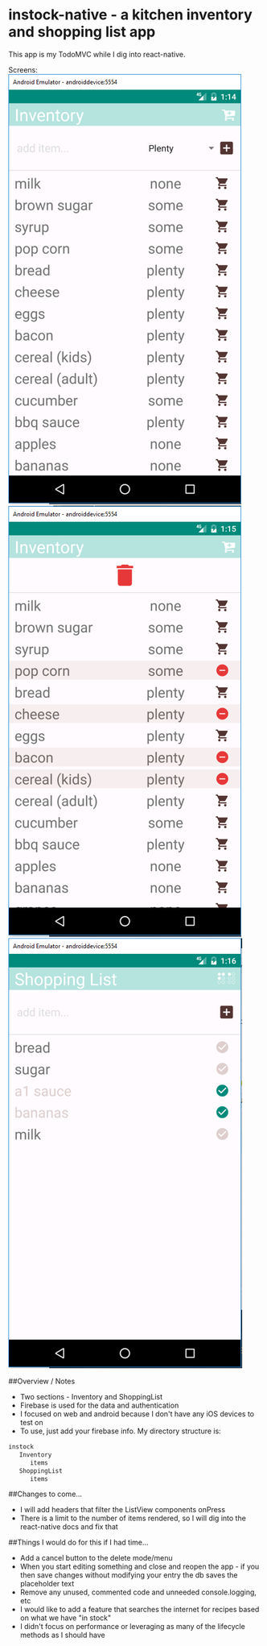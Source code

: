 # instock-native - a kitchen inventory and shopping list app


This app is my TodoMVC while I dig into react-native.

Screens:
![screenshot](/screen1.PNG "Inventory") ![screenshot](/screen2.PNG "Delete Mode") ![screenshot](/screen3.PNG "ShoppingList")


##Overview / Notes
 * Two sections - Inventory and ShoppingList
 * Firebase is used for the data and authentication
 * I focused on web and android because I don't have any iOS devices to test on
 * To use, just add your firebase info. My directory structure is:
 
 ```
 instock 
    Inventory
       items
    ShoppingList
       items
 ```

##Changes to come...
 * I will add headers that filter the ListView components onPress
 * There is a limit to the number of items rendered, so I will dig into the react-native docs and fix that

##Things I would do for this if I had time...
 * Add a cancel button to the delete mode/menu
 * When you start editing something and close and reopen the app - if you then save changes without modifying your entry the db saves the placeholder text
 * Remove any unused, commented code and unneeded console.logging, etc
 * I would like to add a feature that searches the internet for recipes based on what we have "in stock"
 * I didn't focus on performance or leveraging as many of the lifecycle methods as I should have
